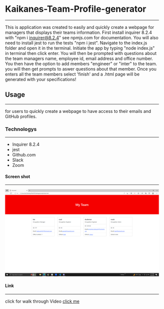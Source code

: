 # Kaikanes-Team-Profile-generator
***
This is application was created to easily and quickly create a webpage for managers that displays their teams information. First install inquirer 8.2.4 with "npm i inquirer@8.2.4" see npmjs.com for documentation. You will also need to install jest to run the tests "npm i jest". Navigate to the index.js folder and open it in the terminal. Initiate the app by typing "node index.js" in terminal then click enter. You will then be prompted with questions about the team managers name, employee id, email address and office number. You then have the option to add members "engineer" or "inter" to the team. you will then get prompts to aswer questions about that member. Once you enters all the team members select 'finish' and a .html page will be generated with your specifications!
## Usage
***
for users to quickly create a webpage to have access to their emails and GitHub profiles.
### Technologys
***
* Inquirer 8.2.4
* jest
* Github.com
* Slack
* Zoom
#### Screen shot
***
![image](./assets/images/Screenshot%20(81).png)
#### Link
***
click for walk through Video
[click me](https://drive.google.com/file/d/1ozSnXDDGXyPXNBZwwiqE498T0DrVGc6V/view)

